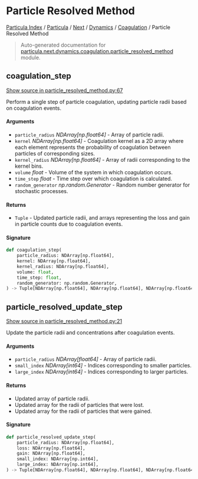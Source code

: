 # Particle Resolved Method

[Particula Index](../../../../README.md#particula-index) / [Particula](../../../index.md#particula) / [Next](../../index.md#next) / [Dynamics](../index.md#dynamics) / [Coagulation](./index.md#coagulation) / Particle Resolved Method

> Auto-generated documentation for [particula.next.dynamics.coagulation.particle_resolved_method](https://github.com/Gorkowski/particula/blob/main/particula/next/dynamics/coagulation/particle_resolved_method.py) module.

## coagulation_step

[Show source in particle_resolved_method.py:67](https://github.com/Gorkowski/particula/blob/main/particula/next/dynamics/coagulation/particle_resolved_method.py#L67)

Perform a single step of particle coagulation, updating particle radii
based on coagulation events.

#### Arguments

- `particle_radius` *NDArray[np.float64]* - Array of particle radii.
- `kernel` *NDArray[np.float64]* - Coagulation kernel as a 2D array where
    each element represents the probability of coagulation between
    particles of corresponding sizes.
- `kernel_radius` *NDArray[np.float64]* - Array of radii corresponding to
    the kernel bins.
- `volume` *float* - Volume of the system in which coagulation occurs.
- `time_step` *float* - Time step over which coagulation is calculated.
- `random_generator` *np.random.Generator* - Random number generator for
    stochastic processes.

#### Returns

- `Tuple` - Updated particle radii, and arrays representing the loss and
    gain in particle counts due to coagulation events.

#### Signature

```python
def coagulation_step(
    particle_radius: NDArray[np.float64],
    kernel: NDArray[np.float64],
    kernel_radius: NDArray[np.float64],
    volume: float,
    time_step: float,
    random_generator: np.random.Generator,
) -> Tuple[NDArray[np.float64], NDArray[np.float64], NDArray[np.float64]]: ...
```



## particle_resolved_update_step

[Show source in particle_resolved_method.py:21](https://github.com/Gorkowski/particula/blob/main/particula/next/dynamics/coagulation/particle_resolved_method.py#L21)

Update the particle radii and concentrations after coagulation events.

#### Arguments

- `particle_radius` *NDArray[float64]* - Array of particle radii.
- `small_index` *NDArray[int64]* - Indices corresponding to smaller
    particles.
- `large_index` *NDArray[int64]* - Indices corresponding to larger
    particles.

#### Returns

- Updated array of particle radii.
- Updated array for the radii of particles that were lost.
- Updated array for the radii of particles that were gained.

#### Signature

```python
def particle_resolved_update_step(
    particle_radius: NDArray[np.float64],
    loss: NDArray[np.float64],
    gain: NDArray[np.float64],
    small_index: NDArray[np.int64],
    large_index: NDArray[np.int64],
) -> Tuple[NDArray[np.float64], NDArray[np.float64], NDArray[np.float64]]: ...
```
